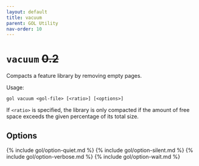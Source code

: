 ```yaml
---
layout: default
title: vacuum
parent: GOL Utility
nav-order: 10
---
```


# `vacuum` ~~0.2~~

Compacts a feature library by removing empty pages.

Usage:

    gol vacuum <gol-file> [<ratio>] [<options>]

If `<ratio>` is specified, the library is only compacted if the amount of free space
exceeds the given percentage of its total size.

## Options

{% include gol/option-quiet.md %}
{% include gol/option-silent.md %}
{% include gol/option-verbose.md %}
{% include gol/option-wait.md %}


